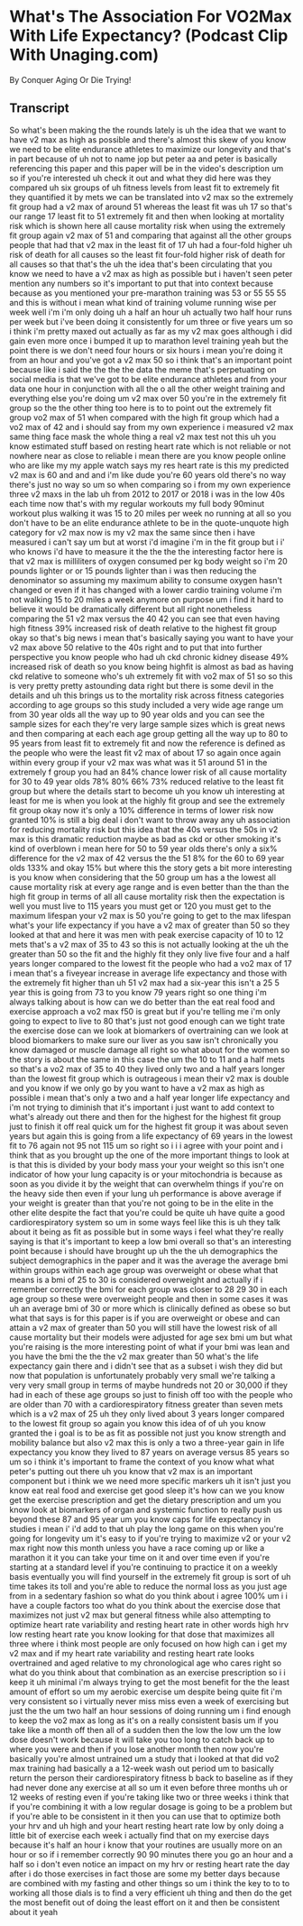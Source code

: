 # What's The Association For VO2Max With Life Expectancy? (Podcast Clip With Unaging.com)

By Conquer Aging Or Die Trying! 


## Transcript

So what's been making the the rounds lately is uh the idea that we want to have v2 max as high as possible and there's almost this skew of you know we need to be elite endurance athletes to maximize our longevity and that's in part because of uh not to name jop but peter aa and peter is basically referencing this paper and this paper will be in the video's description um so if you're interested uh check it out and what they did here was they compared uh six groups of uh fitness levels from least fit to extremely fit they quantified it by mets we can be translated into v2 max so the extremely fit group had a v2 max of around 51 whereas the least fit was uh 17 so that's our range 17 least fit to 51 extremely fit and then when looking at mortality risk which is shown here all cause mortality risk when using the extremely fit group again v2 max of 51 and comparing that against all the other groups people that had that v2 max in the least fit of 17 uh had a four-fold higher uh risk of death for all causes so the least fit four-fold higher risk of death for all causes so that that's the uh the idea that's been circulating that you know we need to have a v2 max as high as possible but i haven't seen peter mention any numbers so it's important to put that into context because because as you mentioned your pre-marathon training was 53 or 55 55 55 and this is without i mean what kind of training volume running wise per week well i'm i'm only doing uh a half an hour uh actually two half hour runs per week but i've been doing it consistently for um three or five years um so i think i'm pretty maxed out actually as far as my v2 max goes although i did gain even more once i bumped it up to marathon level training yeah but the point there is we don't need four hours or six hours i mean you're doing it from an hour and you've got a v2 max 50 so i think that's an important point because like i said the the the the data the meme that's perpetuating on social media is that we've got to be elite endurance athletes and from your data one hour in conjunction with all the o all the other weight training and everything else you're doing um v2 max over 50 you're in the extremely fit group so the the other thing too here is to to point out the extremely fit group vo2 max of 51 when compared with the high fit group which had a vo2 max of 42 and i should say from my own experience i measured v2 max same thing face mask the whole thing a real v2 max test not this uh you know estimated stuff based on resting heart rate which is not reliable or not nowhere near as close to reliable i mean there are you know people online who are like my my apple watch says my res heart rate is this my predicted v2 max is 60 and and and i'm like dude you're 60 years old there's no way there's just no way so um so when comparing so i from my own experience three v2 maxs in the lab uh from 2012 to 2017 or 2018 i was in the low 40s each time now that's with my regular workouts my full body 90minut workout plus walking it was 15 to 20 miles per week no running at all so you don't have to be an elite endurance athlete to be in the quote-unquote high category for v2 max now is my v2 max the same since then i have measured i can't say um but at worst i'd imagine i'm in the fit group but i i' who knows i'd have to measure it the the the the interesting factor here is that v2 max is milliliters of oxygen consumed per kg body weight so i'm 20 pounds lighter or or 15 pounds lighter than i was then reducing the denominator so assuming my maximum ability to consume oxygen hasn't changed or even if it has changed with a lower cardio training volume i'm not walking 15 to 20 miles a week anymore on purpose um i find it hard to believe it would be dramatically different but all right nonetheless comparing the 51 v2 max versus the 40 42 you can see that even having high fitness 39% increased risk of death relative to the highest fit group okay so that's big news i mean that's basically saying you want to have your v2 max above 50 relative to the 40s right and to put that into further perspective you know people who had uh ckd chronic kidney disease 49% increased risk of death so you know being highfit is almost as bad as having ckd relative to someone who's uh extremely fit with vo2 max of 51 so so this is very pretty pretty astounding data right but there is some devil in the details and uh this brings us to the mortality risk across fitness categories according to age groups so this study included a very wide age range um from 30 year olds all the way up to 90 year olds and you can see the sample sizes for each they're very large sample sizes which is great news and then comparing at each each age group getting all the way up to 80 to 95 years from least fit to extremely fit and now the reference is defined as the people who were the least fit v2 max of about 17 so again once again within every group if your v2 max was what was it 51 around 51 in the extremely f group you had an 84% chance lower risk of all cause mortality for 30 to 49 year olds 78% 80% 66% 73% reduced relative to the least fit group but where the details start to become uh you know uh interesting at least for me is when you look at the highly fit group and see the extremely fit group okay now it's only a 10% difference in terms of lower risk now granted 10% is still a big deal i don't want to throw away any uh association for reducing mortality risk but this idea that the 40s versus the 50s in v2 max is this dramatic reduction maybe as bad as ckd or other smoking it's kind of overblown i mean here for 50 to 59 year olds there's only a six% difference for the v2 max of 42 versus the the 51 8% for the 60 to 69 year olds 133% and okay 15% but where this the story gets a bit more interesting is you know when considering that the 50 group um has a the lowest all cause mortality risk at every age range and is even better than the than the high fit group in terms of all all cause mortality risk then the expectation is well you must live to 115 years you must get or 120 you must get to the maximum lifespan your v2 max is 50 you're going to get to the max lifespan what's your life expectancy if you have a v2 max of greater than 50 so they looked at that and here it was men with peak exercise capacity of 10 to 12 mets that's a v2 max of 35 to 43 so this is not actually looking at the uh the greater than 50 so the fit and the highly fit they only live five four and a half years longer compared to the lowest fit the people who had a vo2 max of 17 i mean that's a fiveyear increase in average life expectancy and those with the extremely fit higher than uh 51 v2 max had a six-year this isn't a 25 5 year this is going from 73 to you know 79 years right so one thing i'm always talking about is how can we do better than the eat real food and exercise approach a vo2 max f50 is great but if you're telling me i'm only going to expect to live to 80 that's just not good enough can we tight trate the exercise dose can we look at biomarkers of overtraining can we look at blood biomarkers to make sure our liver as you saw isn't chronically you know damaged or muscle damage all right so what about for the women so the story is about the same in this case the um the 10 to 11 and a half mets so that's a vo2 max of 35 to 40 they lived only two and a half years longer than the lowest fit group which is outrageous i mean their v2 max is double and you know if we only go by you want to have a v2 max as high as possible i mean that's only a two and a half year longer life expectancy and i'm not trying to diminish that it's important i just want to add context to what's already out there and then for the highest for the highest fit group just to finish it off real quick um for the highest fit group it was about seven years but again this is going from a life expectancy of 69 years in the lowest fit to 76 again not 95 not 115 um so right so i i i agree with your point and i think that as you brought up the one of the more important things to look at is that this is divided by your body mass your your weight so this isn't one indicator of how your lung capacity is or your mitochondria is because as soon as you divide it by the weight that can overwhelm things if you're on the heavy side then even if your lung uh performance is above average if your weight is greater than that you're not going to be in the elite in the other elite despite the fact that you're could be quite uh have quite a good cardiorespiratory system so um in some ways feel like this is uh they talk about it being as fit as possible but in some ways i feel what they're really saying is that it's important to keep a low bmi overall so that's an interesting point because i should have brought up uh the the uh demographics the subject demographics in the paper and it was the average the average bmi within groups within each age group was overweight or obese what that means is a bmi of 25 to 30 is considered overweight and actually if i remember correctly the bmi for each group was closer to 28 29 30 in each age group so these were overweight people and then in some cases it was uh an average bmi of 30 or more which is clinically defined as obese so but what that says is for this paper is if you are overweight or obese and can attain a v2 max of greater than 50 you will still have the lowest risk of all cause mortality but their models were adjusted for age sex bmi um but what you're raising is the more interesting point of what if your bmi was lean and you have the bmi the the the v2 max greater than 50 what's the life expectancy gain there and i didn't see that as a subset i wish they did but now that population is unfortunately probably very small we're talking a very very small group in terms of maybe hundreds not 20 or 30,000 if they had in each of these age groups so just to finish off too with the people who are older than 70 with a cardiorespiratory fitness greater than seven mets which is a v2 max of 25 uh they only lived about 3 years longer compared to the lowest fit group so again you know this idea of of uh you know granted the i goal is to be as fit as possible not just you know strength and mobility balance but also v2 max this is only a two a three-year gain in life expectancy you know they lived to 87 years on average versus 85 years so um so i think it's important to frame the context of you know what what peter's putting out there uh you know that v2 max is an important component but i think we we need more specific markers uh it isn't just you know eat real food and exercise get good sleep it's how can we you know get the exercise prescription and get the dietary prescription and um you know look at biomarkers of organ and systemic function to really push us beyond these 87 and 95 year um you know caps for life expectancy in studies i mean i' i'd add to that uh play the long game on this when you're going for longevity um it's easy to if you're trying to maximize v2 or your v2 max right now this month unless you have a race coming up or like a marathon it it you can take your time on it and over time even if you're starting at a standard level if you're continuing to practice it on a weekly basis eventually you will find yourself in the extremely fit group is sort of uh time takes its toll and you're able to reduce the normal loss as you just age from in a sedentary fashion so what do you think about i agree 100% um i i have a couple factors too what do you think about the exercise dose that maximizes not just v2 max but general fitness while also attempting to optimize heart rate variability and resting heart rate in other words high hrv low resting heart rate you know looking for that dose that maximizes all three where i think most people are only focused on how high can i get my v2 max and if my heart rate variability and resting heart rate looks overtrained and aged relative to my chronological age who cares right so what do you think about that combination as an exercise prescription so i i keep it uh minimal i'm always trying to get the most benefit for the the least amount of effort so um my aerobic exercise um despite being quite fit i'm very consistent so i virtually never miss miss even a week of exercising but just the the um two half an hour sessions of doing running um i find enough to keep the vo2 max as long as it's on a really consistent basis um if you take like a month off then all of a sudden then the low the low um the low dose doesn't work because it will take you too long to catch back up to where you were and then if you lose another month then now you're basically you're almost untrained um a study that i looked at that did vo2 max training had basically a a 12-week wash out period um to basically return the person their cardiorespiratory fitness b back to baseline as if they had never done any exercise at all so um it even before three months uh or 12 weeks of resting even if you're taking like two or three weeks i think that if you're combining it with a low regular dosage is going to be a problem but if you're able to be consistent in it then you can use that to optimize both your hrv and uh high and your heart resting heart rate low by only doing a little bit of exercise each week i actually find that on my exercise days because it's half an hour i know that your routines are usually more on an hour or so if i remember correctly 90 90 minutes there you go an hour and a half so i don't even notice an impact on my hrv or resting heart rate the day after i do those exercises in fact those are some my better days because are combined with my fasting and other things so um i think the key to to to working all those dials is to find a very efficient uh thing and then do the get the most benefit out of doing the least effort on it and then be consistent about it yeah
